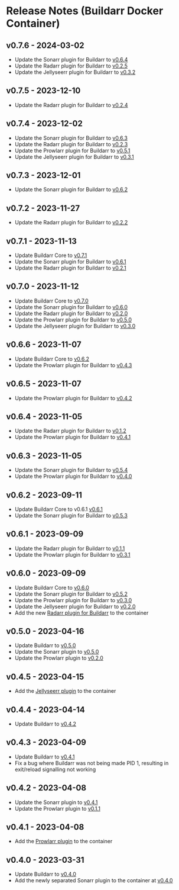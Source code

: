 # Release Notes (Buildarr Docker Container)

## v0.7.6 - 2024-03-02

* Update the Sonarr plugin for Buildarr to [v0.6.4](https://buildarr.github.io/plugins/sonarr/release-notes#v064-2024-03-02)
* Update the Radarr plugin for Buildarr to [v0.2.5](https://buildarr.github.io/plugins/radarr/release-notes#v025-2024-03-02)
* Update the Jellyseerr plugin for Buildarr to [v0.3.2](https://buildarr.github.io/plugins/jellyseerr/release-notes#v032-2024-03-02)


## v0.7.5 - 2023-12-10

* Update the Radarr plugin for Buildarr to [v0.2.4](https://buildarr.github.io/plugins/radarr/release-notes#v024-2023-12-10)


## v0.7.4 - 2023-12-02

* Update the Sonarr plugin for Buildarr to [v0.6.3](https://buildarr.github.io/plugins/sonarr/release-notes#v063-2023-12-02)
* Update the Radarr plugin for Buildarr to [v0.2.3](https://buildarr.github.io/plugins/radarr/release-notes#v023-2023-12-02)
* Update the Prowlarr plugin for Buildarr to [v0.5.1](https://buildarr.github.io/plugins/prowlarr/release-notes#v051-2023-12-02)
* Update the Jellyseerr plugin for Buildarr to [v0.3.1](https://buildarr.github.io/plugins/jellyseerr/release-notes#v031-2023-12-02)


## v0.7.3 - 2023-12-01

* Update the Sonarr plugin for Buildarr to [v0.6.2](https://buildarr.github.io/plugins/sonarr/release-notes#v062-2023-12-01)


## v0.7.2 - 2023-11-27

* Update the Radarr plugin for Buildarr to [v0.2.2](https://buildarr.github.io/plugins/radarr/release-notes#v022-2023-11-27)


## v0.7.1 - 2023-11-13

* Update Buildarr Core to [v0.7.1](https://buildarr.github.io/release-notes#v071-2023-11-13)
* Update the Sonarr plugin for Buildarr to [v0.6.1](https://buildarr.github.io/plugins/sonarr/release-notes#v061-2023-11-13)
* Update the Radarr plugin for Buildarr to [v0.2.1](https://buildarr.github.io/plugins/radarr/release-notes#v021-2023-11-13)


## v0.7.0 - 2023-11-12

* Update Buildarr Core to [v0.7.0](https://buildarr.github.io/release-notes#v070-2023-11-12)
* Update the Sonarr plugin for Buildarr to [v0.6.0](https://buildarr.github.io/plugins/sonarr/release-notes#v060-2023-11-12)
* Update the Radarr plugin for Buildarr to [v0.2.0](https://buildarr.github.io/plugins/radarr/release-notes#v020-2023-11-12)
* Update the Prowlarr plugin for Buildarr to [v0.5.0](https://buildarr.github.io/plugins/prowlarr/release-notes#v050-2023-11-12)
* Update the Jellyseerr plugin for Buildarr to [v0.3.0](https://buildarr.github.io/plugins/jellyseerr/release-notes#v030-2023-11-12)


## v0.6.6 - 2023-11-07

* Update Buildarr Core to [v0.6.2](https://buildarr.github.io/release-notes#v062-2023-11-07)
* Update the Prowlarr plugin for Buildarr to [v0.4.3](https://buildarr.github.io/plugins/prowlarr/release-notes#v043-2023-11-07)


## v0.6.5 - 2023-11-07

* Update the Prowlarr plugin for Buildarr to [v0.4.2](https://buildarr.github.io/plugins/prowlarr/release-notes#v042-2023-11-07)


## v0.6.4 - 2023-11-05

* Update the Radarr plugin for Buildarr to [v0.1.2](https://buildarr.github.io/plugins/radarr/release-notes#v012-2023-11-05)
* Update the Prowlarr plugin for Buildarr to [v0.4.1](https://buildarr.github.io/plugins/prowlarr/release-notes#v041-2023-11-05)


## v0.6.3 - 2023-11-05

* Update the Sonarr plugin for Buildarr to [v0.5.4](https://buildarr.github.io/plugins/sonarr/release-notes#v054-2023-11-05)
* Update the Prowlarr plugin for Buildarr to [v0.4.0](https://buildarr.github.io/plugins/prowlarr/release-notes#v040-2023-11-05)


## v0.6.2 - 2023-09-11

* Update Buildarr Core to v0.6.1 [v0.6.1](https://buildarr.github.io/release-notes#v061-2023-09-11)
* Update the Sonarr plugin for Buildarr to [v0.5.3](https://buildarr.github.io/plugins/sonarr/release-notes#v053-2023-09-11)


## v0.6.1 - 2023-09-09

* Update the Radarr plugin for Buildarr to [v0.1.1](https://buildarr.github.io/plugins/radarr/release-notes#v011-2023-09-09)
* Update the Prowlarr plugin for Buildarr to [v0.3.1](https://buildarr.github.io/plugins/prowlarr/release-notes#v031-2023-09-09)


## v0.6.0 - 2023-09-09

* Update Buildarr Core to [v0.6.0](../release-notes.md#v060-2023-09-02)
* Update the Sonarr plugin for Buildarr to [v0.5.2](../plugins/sonarr/release-notes.md#v052-2023-09-09)
* Update the Prowlarr plugin for Buildarr to [v0.3.0](../plugins/prowlarr/release-notes.md#v030-2023-09-09)
* Update the Jellyseerr plugin for Buildarr to [v0.2.0](../plugins/prowlarr/release-notes.md#v020-2023-09-09)
* Add the new [Radarr plugin for Buildarr](../plugins/radarr/index.md) to the container


## v0.5.0 - 2023-04-16

* Update Buildarr to [v0.5.0](../release-notes.md#v050-2023-04-16)
* Update the Sonarr plugin to [v0.5.0](../plugins/sonarr/release-notes.md#v050-2023-04-16)
* Update the Prowlarr plugin to [v0.2.0](../plugins/prowlarr/release-notes.md#v020-2023-04-16)


## v0.4.5 - 2023-04-15

* Add the [Jellyseerr plugin](../plugins/jellyseerr/index.md) to the container


## v0.4.4 - 2023-04-14

* Update Buildarr to [v0.4.2](../release-notes.md#v042-2023-04-14)


## v0.4.3 - 2023-04-09

* Update Buildarr to [v0.4.1](../release-notes.md#v041-2023-04-09)
* Fix a bug where Buildarr was not being made PID 1, resulting in exit/reload signalling not working


## v0.4.2 - 2023-04-08

* Update the Sonarr plugin to [v0.4.1](../plugins/sonarr/release-notes.md#v041-2023-04-08)
* Update the Prowlarr plugin to [v0.1.1](../plugins/prowlarr/release-notes.md#v011-2023-04-08)


## v0.4.1 - 2023-04-08

* Add the [Prowlarr plugin](../plugins/prowlarr/index.md) to the container


## v0.4.0 - 2023-03-31

* Update Buildarr to [v0.4.0](../release-notes.md#v040-2023-03-31)
* Add the newly separated Sonarr plugin to the container at [v0.4.0](../plugins/sonarr/release-notes.md#v040-2023-03-31)
